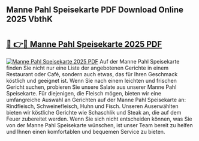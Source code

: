 ## Manne Pahl Speisekarte PDF Download Online 2025 VbthK

# <h2><a href="http://gca9cy5.nevu.top/?p=Manne+Pahl+Speisekarte">🔗 👉🔴 Manne Pahl Speisekarte 2025 PDF</a></h2>

[![Manne Pahl Speisekarte 2025 PDF](https://i.imgur.com/dBaPXMq.png)](http://gca9cy5.nevu.top/?p=Manne+Pahl+Speisekarte)
Auf der Manne Pahl Speisekarte finden Sie nicht nur eine Liste der angebotenen Gerichte in einem Restaurant oder Café, sondern auch etwas, das für Ihren Geschmack köstlich und geeignet ist. Wenn Sie nach einem leichten und frischen Gericht suchen, probieren Sie unsere Salate aus unserer Manne Pahl Speisekarte. Für diejenigen, die Fleisch mögen, bieten wir eine umfangreiche Auswahl an Gerichten auf der Manne Pahl Speisekarte an: Rindfleisch, Schweinefleisch, Huhn und Fisch. Unseren Auserwählten bieten wir köstliche Gerichte wie Schaschlik und Steak an, die auf dem Feuer zubereitet werden. Wenn Sie sich nicht entscheiden können, was Sie von der Manne Pahl Speisekarte wünschen, ist unser Team bereit zu helfen und Ihnen einen komfortablen und bequemen Service zu bieten.
